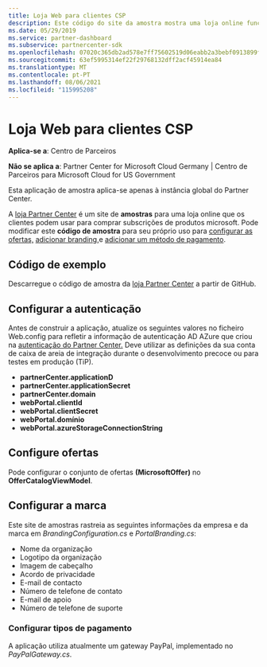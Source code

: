 ```yaml
---
title: Loja Web para clientes CSP
description: Este código do site da amostra mostra uma loja online funcionando para os clientes comprarem subscrições de produtos Microsoft.
ms.date: 05/29/2019
ms.service: partner-dashboard
ms.subservice: partnercenter-sdk
ms.openlocfilehash: 07020c365db2ad578e7ff75602519d06eabb2a3bebf0913899fcd8b5345a0365
ms.sourcegitcommit: 63ef5995314ef22f29768132dff2acf45914ea84
ms.translationtype: MT
ms.contentlocale: pt-PT
ms.lasthandoff: 08/06/2021
ms.locfileid: "115995208"
---
```

# <a name="csp-customer-web-storefront"></a>Loja Web para clientes CSP

**Aplica-se a**: Centro de Parceiros

**Não se aplica a**: Partner Center for Microsoft Cloud Germany | Centro de Parceiros para Microsoft Cloud for US Government

Esta aplicação de amostra aplica-se apenas à instância global do Partner Center.

A [loja Partner Center](https://github.com/Microsoft/Partner-Center-Storefront) é um site de **amostras** para uma loja online que os clientes podem usar para comprar subscrições de produtos microsoft. Pode modificar este **código de amostra** para seu próprio uso para [configurar as ofertas,](#configure-offers) [adicionar branding,](#configure-branding)e [adicionar um método de pagamento](#configure-payment-types).

## <a name="sample-code"></a>Código de exemplo

Descarregue o código de amostra da [loja Partner Center](https://github.com/Microsoft/Partner-Center-Storefront) a partir de GitHub.

## <a name="configure-authentication"></a>Configurar a autenticação

Antes de construir a aplicação, atualize os seguintes valores no ficheiro Web.config para refletir a informação de autenticação AD AZure que criou na [autenticação do Partner Center.](partner-center-authentication.md) Deve utilizar as definições da sua conta de caixa de areia de integração durante o desenvolvimento precoce ou para testes em produção (TiP).

- **partnerCenter.applicationD**
- **partnerCenter.applicationSecret**
- **partnerCenter.domain**
- **webPortal.clientId**
- **webPortal.clientSecret**
- **webPortal.domínio**
- **webPortal.azureStorageConnectionString**

## <a name="configure-offers"></a>Configure ofertas

Pode configurar o conjunto de ofertas **(MicrosoftOffer)** no **OfferCatalogViewModel**.

## <a name="configure-branding"></a>Configurar a marca

Este site de amostras rastreia as seguintes informações da empresa e da marca em *BrandingConfiguration.cs* e *PortalBranding.cs*:

- Nome da organização
- Logotipo da organização
- Imagem de cabeçalho
- Acordo de privacidade
- E-mail de contacto
- Número de telefone de contato
- E-mail de apoio
- Número de telefone de suporte

### <a name="configure-payment-types"></a>Configurar tipos de pagamento

A aplicação utiliza atualmente um gateway PayPal, implementado no *PayPalGateway.cs*.